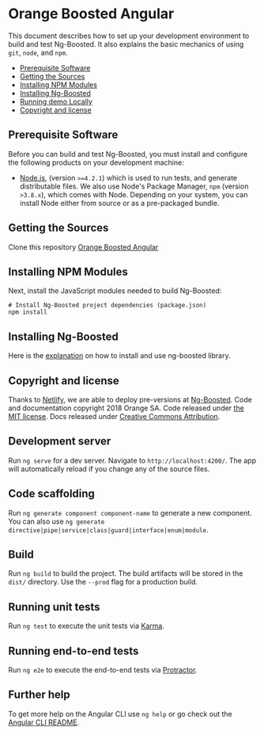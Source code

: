 # Orange Boosted Angular

This document describes how to set up your development environment to build and test Ng-Boosted.
It also explains the basic mechanics of using `git`, `node`, and `npm`.

* [Prerequisite Software](#prerequisite-software)
* [Getting the Sources](#getting-the-sources)
* [Installing NPM Modules](#installing-npm-modules)
* [Installing Ng-Boosted](#installing-lib)
* [Running demo Locally](#running-demo-locally)
* [Copyright and license](#copyright-and-license)

## Prerequisite Software

Before you can build and test Ng-Boosted, you must install and configure the
following products on your development machine:

* [Node.js](http://nodejs.org), (version `>=4.2.1`) which is used to run tests, and generate distributable files. We also use Node's Package Manager, `npm`
  (version `>3.8.x`), which comes with Node. Depending on your system, you can install Node either from
  source or as a pre-packaged bundle.

## Getting the Sources

Clone this repository [Orange Boosted Angular](https://github.com/Orange-OpenSource/Orange-Boosted-Angular.git)


## Installing NPM Modules

Next, install the JavaScript modules needed to build Ng-Boosted:

```shell
# Install Ng-Boosted project dependencies (package.json)
npm install
```

## Installing Ng-Boosted

Here is the [explanation](https://ng-boosted.orange.com/#/start) on how to install and use ng-boosted library.

## Copyright and license

Thanks to [Netlify](https://www.netlify.com/), we are able to deploy pre-versions at [Ng-Boosted](https://ng-boosted.netlify.com).
Code and documentation copyright 2018 Orange SA. Code released under [the MIT license](LICENSE). Docs released under [Creative Commons Attribution](docs/LICENSE).


## Development server

Run `ng serve` for a dev server. Navigate to `http://localhost:4200/`. The app will automatically reload if you change any of the source files.

## Code scaffolding

Run `ng generate component component-name` to generate a new component. You can also use `ng generate directive|pipe|service|class|guard|interface|enum|module`.

## Build

Run `ng build` to build the project. The build artifacts will be stored in the `dist/` directory. Use the `--prod` flag for a production build.

## Running unit tests

Run `ng test` to execute the unit tests via [Karma](https://karma-runner.github.io).

## Running end-to-end tests

Run `ng e2e` to execute the end-to-end tests via [Protractor](http://www.protractortest.org/).

## Further help

To get more help on the Angular CLI use `ng help` or go check out the [Angular CLI README](https://github.com/angular/angular-cli/blob/master/README.md).
